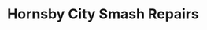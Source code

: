 ---
title: "Hornsby City Smash Repairs"
url: /hornsby/hornsby-city-smash-repairs/
shop: Autowerkstatt
---